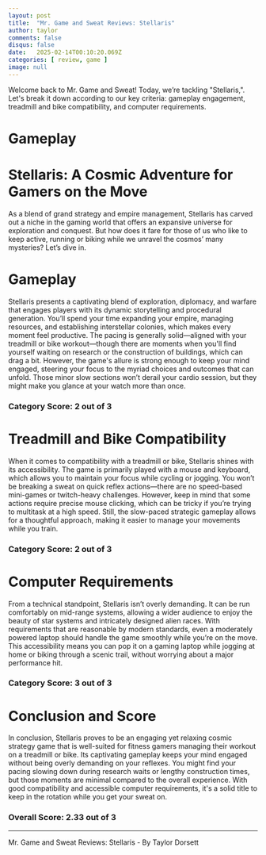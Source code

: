 ```yaml
---
layout: post
title:  "Mr. Game and Sweat Reviews: Stellaris"
author: taylor
comments: false
disqus: false
date:   2025-02-14T00:10:20.069Z
categories: [ review, game ]
image: null
---
```


Welcome back to Mr. Game and Sweat! Today, we’re tackling "Stellaris,". Let's break it down according to our key criteria: gameplay engagement, treadmill and bike compatibility, and computer requirements.

# Gameplay

# Stellaris: A Cosmic Adventure for Gamers on the Move

As a blend of grand strategy and empire management, Stellaris has carved out a niche in the gaming world that offers an expansive universe for exploration and conquest. But how does it fare for those of us who like to keep active, running or biking while we unravel the cosmos’ many mysteries? Let’s dive in.

# Gameplay

Stellaris presents a captivating blend of exploration, diplomacy, and warfare that engages players with its dynamic storytelling and procedural generation. You’ll spend your time expanding your empire, managing resources, and establishing interstellar colonies, which makes every moment feel productive. The pacing is generally solid—aligned with your treadmill or bike workout—though there are moments when you'll find yourself waiting on research or the construction of buildings, which can drag a bit. However, the game's allure is strong enough to keep your mind engaged, steering your focus to the myriad choices and outcomes that can unfold. Those minor slow sections won’t derail your cardio session, but they might make you glance at your watch more than once.

### Category Score: 2 out of 3

# Treadmill and Bike Compatibility

When it comes to compatibility with a treadmill or bike, Stellaris shines with its accessibility. The game is primarily played with a mouse and keyboard, which allows you to maintain your focus while cycling or jogging. You won’t be breaking a sweat on quick reflex actions—there are no speed-based mini-games or twitch-heavy challenges. However, keep in mind that some actions require precise mouse clicking, which can be tricky if you’re trying to multitask at a high speed. Still, the slow-paced strategic gameplay allows for a thoughtful approach, making it easier to manage your movements while you train.

### Category Score: 2 out of 3

# Computer Requirements

From a technical standpoint, Stellaris isn’t overly demanding. It can be run comfortably on mid-range systems, allowing a wider audience to enjoy the beauty of star systems and intricately designed alien races. With requirements that are reasonable by modern standards, even a moderately powered laptop should handle the game smoothly while you’re on the move. This accessibility means you can pop it on a gaming laptop while jogging at home or biking through a scenic trail, without worrying about a major performance hit.

### Category Score: 3 out of 3

# Conclusion and Score

In conclusion, Stellaris proves to be an engaging yet relaxing cosmic strategy game that is well-suited for fitness gamers managing their workout on a treadmill or bike. Its captivating gameplay keeps your mind engaged without being overly demanding on your reflexes. You might find your pacing slowing down during research waits or lengthy construction times, but those moments are minimal compared to the overall experience. With good compatibility and accessible computer requirements, it's a solid title to keep in the rotation while you get your sweat on.

### Overall Score: 2.33 out of 3

---

Mr. Game and Sweat Reviews: Stellaris - By Taylor Dorsett
